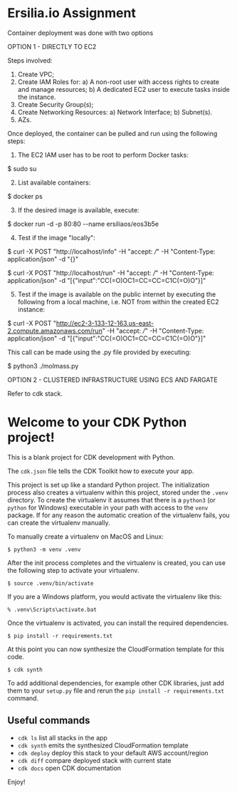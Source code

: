 # Ersilia.io Assignment

Container deployment was done with two options

OPTION 1 - DIRECTLY TO EC2

Steps involved:

1) Create VPC;
2) Create IAM Roles for:
  a) A non-root user with access rights to create and manage resources;
  b) A dedicated EC2 user to execute tasks inside the instance.
3) Create Security Group(s);
4) Create Networking Resources:
  a) Network Interface;
  b) Subnet(s).
5) AZs.

Once deployed, the container can be pulled and run using the following steps:

1) The EC2 IAM user has to be root to perform Docker tasks:

$ sudo su

2) List available containers:

$ docker ps

3) If the desired image is available, execute:

$ docker run -d -p 80:80 --name ersiliaos/eos3b5e

4) Test if the image "locally":

$ curl -X POST "http://localhost/info" -H "accept: */*" -H "Content-Type: application/json" -d "{}"

$ curl -X POST "http://localhost/run" -H "accept: */*" -H "Content-Type: application/json" -d "[{\"input\":\"CC(=O)OC1=CC=CC=C1C(=O)O\"}]"

5) Test if the image is available on the public internet by executing the following from a local machine, i.e. NOT from within the created EC2 instance:

$ curl -X POST "http://ec2-3-133-12-163.us-east-2.compute.amazonaws.com/run" -H "accept: */*" -H "Content-Type: application/json" -d "[{\"input\":\"CC(=O)OC1=CC=CC=C1C(=O)O\"}]"

This call can be made using the .py file provided by executing:

$ python3 ./molmass.py


OPTION 2 - CLUSTERED INFRASTRUCTURE USING ECS AND FARGATE

Refer to cdk stack.


# Welcome to your CDK Python project!

This is a blank project for CDK development with Python.

The `cdk.json` file tells the CDK Toolkit how to execute your app.

This project is set up like a standard Python project.  The initialization
process also creates a virtualenv within this project, stored under the `.venv`
directory.  To create the virtualenv it assumes that there is a `python3`
(or `python` for Windows) executable in your path with access to the `venv`
package. If for any reason the automatic creation of the virtualenv fails,
you can create the virtualenv manually.

To manually create a virtualenv on MacOS and Linux:

```
$ python3 -m venv .venv
```

After the init process completes and the virtualenv is created, you can use the following
step to activate your virtualenv.

```
$ source .venv/bin/activate
```

If you are a Windows platform, you would activate the virtualenv like this:

```
% .venv\Scripts\activate.bat
```

Once the virtualenv is activated, you can install the required dependencies.

```
$ pip install -r requirements.txt
```

At this point you can now synthesize the CloudFormation template for this code.

```
$ cdk synth
```

To add additional dependencies, for example other CDK libraries, just add
them to your `setup.py` file and rerun the `pip install -r requirements.txt`
command.

## Useful commands

 * `cdk ls`          list all stacks in the app
 * `cdk synth`       emits the synthesized CloudFormation template
 * `cdk deploy`      deploy this stack to your default AWS account/region
 * `cdk diff`        compare deployed stack with current state
 * `cdk docs`        open CDK documentation

Enjoy!
